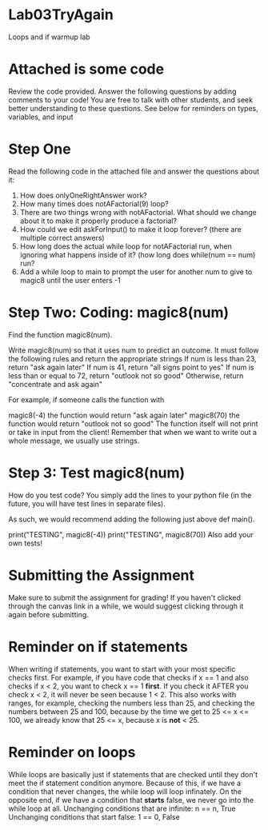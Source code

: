 # Lab03TryAgain
Loops and if warmup lab

# Attached is some code
Review the code provided. Answer the following questions by adding comments to your code! You are free to talk with other students, and seek better understanding to these questions. See below for reminders on types, variables, and input

# Step One

Read the following code in the attached file and answer the questions about it:
1. How does onlyOneRightAnswer work?
2. How many times does notAFactorial(9) loop?
3. There are two things wrong with notAFactorial. What should we change about it to make it properly produce a factorial?
4. How could we edit askForInput() to make it loop forever? (there are multiple correct answers)
5. How long does the actual while loop for notAFactorial run, when ignoring what happens inside of it? (how long does while(num == num) run?
7. Add a while loop to main to prompt the user for another num to give to magic8 until the user enters -1


# Step Two: Coding: magic8(num)
Find the function magic8(num). 

Write magic8(num) so that it uses num to predict an outcome. It must follow the following rules and return the appropriate strings
If num is less than 23, return "ask again later"
If num is 41, return "all signs point to yes"
If num is less than or equal to 72, return "outlook not so good"
Otherwise, return "concentrate and ask again"

For example, if someone calls the function with

magic8(-4) the function would return "ask again later"
magic8(70) the function would return "outlook not so good"
The function itself will not print or take in input from the client! Remember that when we want to write out a whole message, we usually use strings.

# Step 3: Test magic8(num)
How do you test code? You simply add the lines to your python file (in the future, you will have test lines in separate files).

As such, we would recommend adding the following just above def main().

print("TESTING", magic8(-4))
print("TESTING", magic8(70))
Also add your own tests!

# Submitting the Assignment
Make sure to submit the assignment for grading! If you haven't clicked through the canvas link in a while, we would suggest clicking through it again before submitting.

# Reminder on if statements
When writing if statements, you want to start with your most specific checks first. For example, if you have code that checks if x == 1 and also checks if x < 2, you want to check x == 1 **first**. If you check it AFTER you check x < 2, it will never be seen because 1 < 2. This also works with ranges, for example, checking the numbers less than 25, and checking the numbers between 25 and 100, because by the time we get to 25 <= x <= 100, we already know that 25 <= x, because x is **not** < 25.

# Reminder on loops
While loops are basically just if statements that are checked until they don't meet the if statement condition anymore. Because of this, if we have a condition that never changes, the while loop will loop infinately. On the opposite end, if we have a condition that **starts** false, we never go into the while loop at all. 
Unchanging conditions that are infinite: n == n, True
Unchanging conditions that start false: 1 == 0, False

